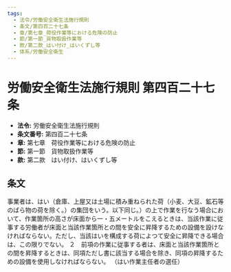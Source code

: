 ```yaml
---
tags:
  - 法令/労働安全衛生法施行規則
  - 条文/第四百二十七条
  - 章/第七章_荷役作業等における危険の防止
  - 節/第一節_貨物取扱作業等
  - 款/第二款_はい付け_はいくずし等
  - 体系/労働安全衛生
---
```

# 労働安全衛生法施行規則 第四百二十七条

- **法令:** 労働安全衛生法施行規則
- **条文番号:** 第四百二十七条
- **章:** 第七章　荷役作業等における危険の防止
- **節:** 第一節　貨物取扱作業等
- **款:** 第二款　はい付け、はいくずし等

## 条文
事業者は、はい（倉庫、上屋又は土場に積み重ねられた荷（小麦、大豆、鉱石等のばら物の荷を除く。）の集団をいう。以下同じ。）の上で作業を行なう場合において、作業箇所の高さが床面から一・五メートルをこえるときは、当該作業に従事する労働者が床面と当該作業箇所との間を安全に昇降するための設備を設けなければならない。ただし、当該はいを構成する荷によつて安全に昇降できる場合は、この限りでない。
２　前項の作業に従事する者は、床面と当該作業箇所との間を昇降するときは、同項ただし書に該当する場合を除き、同項の昇降するための設備を使用しなければならない。
（はい作業主任者の選任）

